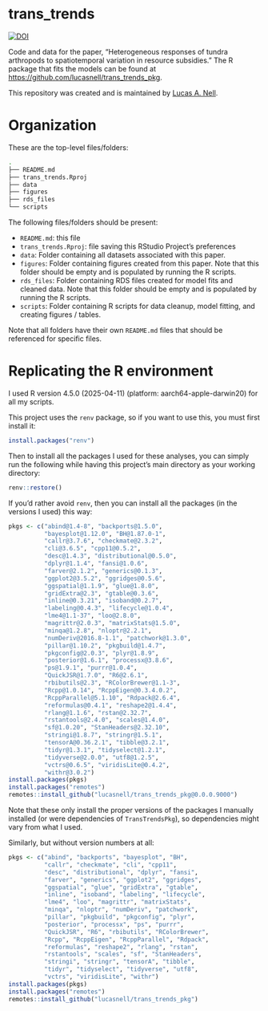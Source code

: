 
<!-- README.md is generated from README.Rmd. Please edit that file -->

# trans_trends

[![DOI](https://zenodo.org/badge/227422889.svg)](https://zenodo.org/badge/latestdoi/227422889)

Code and data for the paper, “Heterogeneous responses of tundra
arthropods to spatiotemporal variation in resource subsidies.” The R
package that fits the models can be found at
<https://github.com/lucasnell/trans_trends_pkg>.

This repository was created and is maintained by [Lucas A.
Nell](https://github.com/lucasnell).

# Organization

These are the top-level files/folders:

``` bash
.
├── README.md
├── trans_trends.Rproj
├── data
├── figures
├── rds_files
└── scripts
```

The following files/folders should be present:

- `README.md`: this file
- `trans_trends.Rproj`: file saving this RStudio Project’s preferences
- `data`: Folder containing all datasets associated with this paper.
- `figures`: Folder containing figures created from this paper. Note
  that this folder should be empty and is populated by running the R
  scripts.
- `rds_files`: Folder containing RDS files created for model fits and
  cleaned data. Note that this folder should be empty and is populated
  by running the R scripts.
- `scripts`: Folder containing R scripts for data cleanup, model
  fitting, and creating figures / tables.

Note that all folders have their own `README.md` files that should be
referenced for specific files.

# Replicating the R environment

I used R version 4.5.0 (2025-04-11) (platform: aarch64-apple-darwin20)
for all my scripts.

This project uses the `renv` package, so if you want to use this, you
must first install it:

``` r
install.packages("renv")
```

Then to install all the packages I used for these analyses, you can
simply run the following while having this project’s main directory as
your working directory:

``` r
renv::restore()
```

If you’d rather avoid `renv`, then you can install all the packages (in
the versions I used) this way:

``` r
pkgs <- c("abind@1.4-8", "backports@1.5.0",
          "bayesplot@1.12.0", "BH@1.87.0-1",
          "callr@3.7.6", "checkmate@2.3.2",
          "cli@3.6.5", "cpp11@0.5.2",
          "desc@1.4.3", "distributional@0.5.0",
          "dplyr@1.1.4", "fansi@1.0.6",
          "farver@2.1.2", "generics@0.1.3",
          "ggplot2@3.5.2", "ggridges@0.5.6",
          "ggspatial@1.1.9", "glue@1.8.0",
          "gridExtra@2.3", "gtable@0.3.6",
          "inline@0.3.21", "isoband@0.2.7",
          "labeling@0.4.3", "lifecycle@1.0.4",
          "lme4@1.1-37", "loo@2.8.0",
          "magrittr@2.0.3", "matrixStats@1.5.0",
          "minqa@1.2.8", "nloptr@2.2.1",
          "numDeriv@2016.8-1.1", "patchwork@1.3.0",
          "pillar@1.10.2", "pkgbuild@1.4.7",
          "pkgconfig@2.0.3", "plyr@1.8.9",
          "posterior@1.6.1", "processx@3.8.6",
          "ps@1.9.1", "purrr@1.0.4",
          "QuickJSR@1.7.0", "R6@2.6.1",
          "rbibutils@2.3", "RColorBrewer@1.1-3",
          "Rcpp@1.0.14", "RcppEigen@0.3.4.0.2",
          "RcppParallel@5.1.10", "Rdpack@2.6.4",
          "reformulas@0.4.1", "reshape2@1.4.4",
          "rlang@1.1.6", "rstan@2.32.7",
          "rstantools@2.4.0", "scales@1.4.0",
          "sf@1.0.20", "StanHeaders@2.32.10",
          "stringi@1.8.7", "stringr@1.5.1",
          "tensorA@0.36.2.1", "tibble@3.2.1",
          "tidyr@1.3.1", "tidyselect@1.2.1",
          "tidyverse@2.0.0", "utf8@1.2.5",
          "vctrs@0.6.5", "viridisLite@0.4.2",
          "withr@3.0.2")
install.packages(pkgs)
install.packages("remotes")
remotes::install_github("lucasnell/trans_trends_pkg@0.0.0.9000")
```

Note that these only install the proper versions of the packages I
manually installed (or were dependencies of `TransTrendsPkg`), so
dependencies might vary from what I used.

Similarly, but without version numbers at all:

``` r
pkgs <- c("abind", "backports", "bayesplot", "BH",
          "callr", "checkmate", "cli", "cpp11",
          "desc", "distributional", "dplyr", "fansi",
          "farver", "generics", "ggplot2", "ggridges",
          "ggspatial", "glue", "gridExtra", "gtable",
          "inline", "isoband", "labeling", "lifecycle",
          "lme4", "loo", "magrittr", "matrixStats",
          "minqa", "nloptr", "numDeriv", "patchwork",
          "pillar", "pkgbuild", "pkgconfig", "plyr",
          "posterior", "processx", "ps", "purrr",
          "QuickJSR", "R6", "rbibutils", "RColorBrewer",
          "Rcpp", "RcppEigen", "RcppParallel", "Rdpack",
          "reformulas", "reshape2", "rlang", "rstan",
          "rstantools", "scales", "sf", "StanHeaders",
          "stringi", "stringr", "tensorA", "tibble",
          "tidyr", "tidyselect", "tidyverse", "utf8",
          "vctrs", "viridisLite", "withr")
install.packages(pkgs)
install.packages("remotes")
remotes::install_github("lucasnell/trans_trends_pkg")
```
